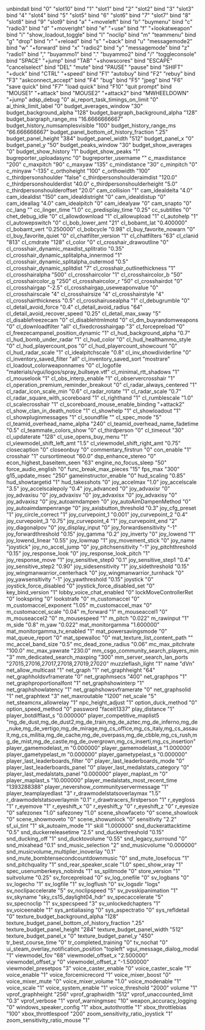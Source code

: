 unbindall
bind "0" "slot10"
bind "1" "slot1"
bind "2" "slot2"
bind "3" "slot3"
bind "4" "slot4"
bind "5" "slot5"
bind "6" "slot6"
bind "7" "slot7"
bind "8" "slot8"
bind "9" "slot9"
bind "a" "+moveleft"
bind "b" "buymenu"
bind "c" "radio3"
bind "d" "+moveright"
bind "e" "+use"
bind "f" "+lookatweapon"
bind "i" "show_loadout_toggle"
bind "l" "noclip"
bind "m" "teammenu"
bind "g" "drop"
bind "r" "+reload"
bind "s" "+back"
bind "u" "messagemode2"
bind "w" "+forward"
bind "x" "radio2"
bind "y" "messagemode"
bind "z" "radio1"
bind "," "buyammo1"
bind "." "buyammo2"
bind "/" "toggleconsole"
bind "SPACE" "+jump"
bind "TAB" "+showscores"
bind "ESCAPE" "cancelselect"
bind "DEL" "mute"
bind "PAUSE" "pause"
bind "SHIFT" "+duck"
bind "CTRL" "+speed"
bind "F1" "autobuy"
bind "F2" "rebuy"
bind "F3" "askconnect_accept"
bind "F4" "bug"
bind "F5" "jpeg"
bind "F6" "save quick"
bind "F7" "load quick"
bind "F10" "quit prompt"
bind "MOUSE1" "+attack"
bind "MOUSE2" "+attack2"
bind "MWHEELDOWN" "+jump"
adsp_debug "0"
ai_report_task_timings_on_limit "0"
ai_think_limit_label "0"
budget_averages_window "30"
budget_background_alpha "128"
budget_bargraph_background_alpha "128"
budget_bargraph_range_ms "16.6666666667"
budget_history_numsamplesvisible "100"
budget_history_range_ms "66.666666667"
budget_panel_bottom_of_history_fraction ".25"
budget_panel_height "384"
budget_panel_width "512"
budget_panel_x "0"
budget_panel_y "50"
budget_peaks_window "30"
budget_show_averages "0"
budget_show_history "1"
budget_show_peaks "1"
bugreporter_uploadasync "0"
bugreporter_username ""
c_maxdistance "200"
c_maxpitch "90"
c_maxyaw "135"
c_mindistance "30"
c_minpitch "0"
c_minyaw "-135"
c_orthoheight "100"
c_orthowidth "100"
c_thirdpersonshoulder "false"
c_thirdpersonshoulderaimdist "120.0"
c_thirdpersonshoulderdist "40.0"
c_thirdpersonshoulderheight "5.0"
c_thirdpersonshoulderoffset "20.0"
cam_collision "1"
cam_idealdelta "4.0"
cam_idealdist "150"
cam_idealdistright "0"
cam_idealdistup "0"
cam_ideallag "4.0"
cam_idealpitch "0"
cam_idealyaw "0"
cam_snapto "0"
cc_lang ""
cc_linger_time "1.0"
cc_predisplay_time "0.25"
cc_subtitles "0"
chet_debug_idle "0"
cl_allowdownload "1"
cl_allowupload "1"
cl_autohelp "1"
cl_autowepswitch "0"
cl_bob_lower_amt "21"
cl_bobamt_lat "0.400000"
cl_bobamt_vert "0.250000"
cl_bobcycle "0.98"
cl_buy_favorite_nowarn "0"
cl_buy_favorite_quiet "0"
cl_chatfilter_version "1"
cl_chatfilters "63"
cl_clanid "813"
cl_cmdrate "128"
cl_color "0"
cl_crosshair_drawoutline "0"
cl_crosshair_dynamic_maxdist_splitratio "0.35"
cl_crosshair_dynamic_splitalpha_innermod "1"
cl_crosshair_dynamic_splitalpha_outermod "0.5"
cl_crosshair_dynamic_splitdist "7"
cl_crosshair_outlinethickness "1"
cl_crosshairalpha "500"
cl_crosshaircolor "1"
cl_crosshaircolor_b "50"
cl_crosshaircolor_g "250"
cl_crosshaircolor_r "50"
cl_crosshairdot "0"
cl_crosshairgap "-2.5"
cl_crosshairgap_useweaponvalue "0"
cl_crosshairscale "4"
cl_crosshairsize "4"
cl_crosshairstyle "4"
cl_crosshairthickness "0.5"
cl_crosshairusealpha "1"
cl_debugrumble "0"
cl_detail_avoid_force "0.4"
cl_detail_avoid_radius "64"
cl_detail_avoid_recover_speed "0.25"
cl_detail_max_sway "5"
cl_disablefreezecam "0"
cl_disablehtmlmotd "0"
cl_dm_buyrandomweapons "0"
cl_downloadfilter "all"
cl_fixedcrosshairgap "3"
cl_forcepreload "0"
cl_freezecampanel_position_dynamic "1"
cl_hud_background_alpha "0.7"
cl_hud_bomb_under_radar "1"
cl_hud_color "0"
cl_hud_healthammo_style "0"
cl_hud_playercount_pos "0"
cl_hud_playercount_showcount "0"
cl_hud_radar_scale "1"
cl_idealpitchscale "0.8"
cl_inv_showdividerline "0"
cl_inventory_saved_filter "all"
cl_inventory_saved_sort "mostrare"
cl_loadout_colorweaponnames "0"
cl_logofile "materials/vgui/logos/spray_bullseye.vtf"
cl_minimal_rtt_shadows "1"
cl_mouselook "1"
cl_obs_interp_enable "1"
cl_observercrosshair "1"
cl_operation_premium_reminder_breakout "0"
cl_radar_always_centered "1"
cl_radar_icon_scale_min "0.6"
cl_radar_rotate "1"
cl_radar_scale "0.7"
cl_radar_square_with_scoreboard "1"
cl_righthand "1"
cl_rumblescale "1.0"
cl_scalecrosshair "1"
cl_scoreboard_mouse_enable_binding "+attack2"
cl_show_clan_in_death_notice "1"
cl_showhelp "1"
cl_showloadout "1"
cl_showpluginmessages "1"
cl_soundfile ""
cl_spec_mode "5"
cl_teamid_overhead_name_alpha "240"
cl_teamid_overhead_name_fadetime "0.5"
cl_teammate_colors_show "0"
cl_thirdperson "0"
cl_timeout "30"
cl_updaterate "128"
cl_use_opens_buy_menu "1"
cl_viewmodel_shift_left_amt "1.5"
cl_viewmodel_shift_right_amt "0.75"
closecaption "0"
closeonbuy "0"
commentary_firstrun "0"
con_enable "1"
crosshair "1"
cursortimeout "60.0"
dsp_enhance_stereo "0"
econ_highest_baseitem_seen "63"
engine_no_focus_sleep "50"
force_audio_english "0"
func_break_max_pieces "15"
fps_max "300"
g15_update_msec "250"
gameinstructor_enable "0"
hud_scaling "0.85"
hud_showtargetid "1"
hud_takesshots "0"
joy_accelmax "1.0"
joy_accelscale "3.5"
joy_accelscalepoly "0.4"
joy_advanced "0"
joy_advaxisr "0"
joy_advaxisu "0"
joy_advaxisv "0"
joy_advaxisx "0"
joy_advaxisy "0"
joy_advaxisz "0"
joy_autoaimdampen "0"
joy_autoAimDampenMethod "0"
joy_autoaimdampenrange "0"
joy_axisbutton_threshold "0.3"
joy_cfg_preset "1"
joy_circle_correct "1"
joy_curvepoint_1 "0.001"
joy_curvepoint_2 "0.4"
joy_curvepoint_3 "0.75"
joy_curvepoint_4 "1"
joy_curvepoint_end "2"
joy_diagonalpov "0"
joy_display_input "0"
joy_forwardsensitivity "-1"
joy_forwardthreshold "0.15"
joy_gamma "0.2"
joy_inverty "0"
joy_lowend "1"
joy_lowend_linear "0.55"
joy_lowmap "1"
joy_movement_stick "0"
joy_name "joystick"
joy_no_accel_jump "0"
joy_pitchsensitivity "-1"
joy_pitchthreshold "0.15"
joy_response_look "0"
joy_response_look_pitch "1"
joy_response_move "1"
joy_sensitive_step0 "0.1"
joy_sensitive_step1 "0.4"
joy_sensitive_step2 "0.90"
joy_sidesensitivity "1"
joy_sidethreshold "0.15"
joy_wingmanwarrior_centerhack "0"
joy_wingmanwarrior_turnhack "0"
joy_yawsensitivity "-1"
joy_yawthreshold "0.15"
joystick "0"
joystick_force_disabled "0"
joystick_force_disabled_set "0"
key_bind_version "1"
lobby_voice_chat_enabled "0"
lockMoveControllerRet "0"
lookspring "0"
lookstrafe "0"
m_customaccel "0"
m_customaccel_exponent "1.05"
m_customaccel_max "0"
m_customaccel_scale "0.04"
m_forward "1"
m_mouseaccel1 "0"
m_mouseaccel2 "0"
m_mousespeed "1"
m_pitch "0.022"
m_rawinput "1"
m_side "0.8"
m_yaw "0.022"
mat_monitorgamma "1.600000"
mat_monitorgamma_tv_enabled "1"
mat_powersavingsmode "0"
mat_queue_report "0"
mat_spewalloc "0"
mat_texture_list_content_path ""
mc_accel_band_size "0.5"
mc_dead_zone_radius "0.06"
mc_max_pitchrate "100.0"
mc_max_yawrate "230.0"
mm_csgo_community_search_players_min "3"
mm_dedicated_search_maxping "300"
mm_server_search_lan_ports "27015,27016,27017,27018,27019,27020"
muzzleflash_light "1"
name "dVn"
net_allow_multicast "1"
net_graph "1"
net_graphheight "64"
net_graphholdsvframerate "0"
net_graphmsecs "400"
net_graphpos "1"
net_graphproportionalfont "1"
net_graphshowinterp "1"
net_graphshowlatency "1"
net_graphshowsvframerate "0"
net_graphsolid "1"
net_graphtext "3"
net_maxroutable "1200"
net_scale "5"
net_steamcnx_allowrelay "1"
npc_height_adjust "1"
option_duck_method "0"
option_speed_method "0"
password "faceit1337"
play_distance "1"
player_botdifflast_s "0.000000"
player_competitive_maplist5 "mg_de_dust,mg_de_dust2,mg_de_train,mg_de_aztec,mg_de_inferno,mg_de_nuke,mg_de_vertigo,mg_de_mirage,mg_cs_office,mg_cs_italy,mg_cs_assault,mg_cs_militia,mg_de_cache,mg_de_overpass,mg_de_cbble,mg_cs_rush,mg_de_mist,mg_de_castle,mg_de_overgrown,mg_cs_inserti,mg_cs_insertion"
player_gamemodelast_m "0.000000"
player_gamemodelast_s "1.000000"
player_gametypelast_m "0.000000"
player_gametypelast_s "0.000000"
player_last_leaderboards_filter "0"
player_last_leaderboards_mode "0"
player_last_leaderboards_panel "0"
player_last_medalstats_category "0"
player_last_medalstats_panel "0.000000"
player_maplast_m "0"
player_maplast_s "10.000000"
player_medalstats_most_recent_time "1393288388"
player_nevershow_communityservermessage "1"
player_teamplayedlast "3"
r_drawmodelstatsoverlaymax "1.5"
r_drawmodelstatsoverlaymin "0.1"
r_drawtracers_firstperson "1"
r_eyegloss "1"
r_eyemove "1"
r_eyeshift_x "0"
r_eyeshift_y "0"
r_eyeshift_z "0"
r_eyesize "0"
safezonex "1.0"
safezoney "1.0"
scene_showfaceto "0"
scene_showlook "0"
scene_showmoveto "0"
scene_showunlock "0"
sensitivity "2.2"
sf_ui_tint "1"
sk_autoaim_mode "1"
skill "1.000000"
snd_duckerattacktime "0.5"
snd_duckerreleasetime "2.5"
snd_duckerthreshold "0.15"
snd_ducking_off "1"
snd_ducktovolume "0.55"
snd_legacy_surround "0"
snd_mixahead "0.1"
snd_music_selection "2"
snd_musicvolume "0.000000"
snd_musicvolume_multiplier_inoverlay "0.1"
snd_mute_bombtensecondcountdownmusic "0"
snd_mute_losefocus "1"
snd_pitchquality "1"
snd_rear_speaker_scale "1.0"
spec_show_xray "1"
spec_usenumberkeys_nobinds "1"
ss_splitmode "0"
store_version "1"
suitvolume "0.25"
sv_forcepreload "0"
sv_log_onefile "0"
sv_logbans "0"
sv_logecho "1"
sv_logfile "1"
sv_logflush "0"
sv_logsdir "logs"
sv_noclipaccelerate "5"
sv_noclipspeed "5"
sv_pvsskipanimation "1"
sv_skyname "sky_cs15_daylight04_hdr"
sv_specaccelerate "5"
sv_specnoclip "1"
sv_specspeed "3"
sv_unlockedchapters "1"
sv_voiceenable "1"
sys_antialiasing "0"
sys_aspectratio "0"
sys_refldetail "0"
texture_budget_background_alpha "128"
texture_budget_panel_bottom_of_history_fraction ".25"
texture_budget_panel_height "284"
texture_budget_panel_width "512"
texture_budget_panel_x "0"
texture_budget_panel_y "450"
tr_best_course_time "0"
tr_completed_training "0"
tv_nochat "0"
ui_steam_overlay_notification_position "topleft"
vgui_message_dialog_modal "1"
viewmodel_fov "68"
viewmodel_offset_x "2.500000"
viewmodel_offset_y "0"
viewmodel_offset_z "-1.500000"
viewmodel_presetpos "3"
voice_caster_enable "0"
voice_caster_scale "1"
voice_enable "1"
voice_forcemicrecord "1"
voice_mixer_boost "0"
voice_mixer_mute "0"
voice_mixer_volume "1.0"
voice_modenable "1"
voice_scale "1"
voice_system_enable "1"
voice_threshold "2000"
volume "1"
vprof_graphheight "256"
vprof_graphwidth "512"
vprof_unaccounted_limit "0.3"
vprof_verbose "1"
vprof_warningmsec "10"
weapon_accuracy_logging "0"
windows_speaker_config "1"
xbox_autothrottle "1"
xbox_throttlebias "100"
xbox_throttlespoof "200"
zoom_sensitivity_ratio_joystick "1"
zoom_sensitivity_ratio_mouse "1"
